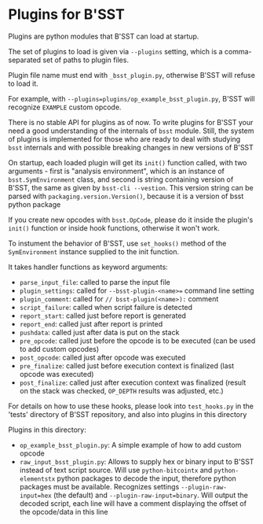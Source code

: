# Plugins for B'SST

Plugins are python modules that B'SST can load at startup.

The set of plugins to load is given via `--plugins` setting, which is a comma-separated set of paths to plugin files.

Plugin file name must end with `_bsst_plugin.py`, otherwise B'SST will refuse to load it.

For example, with `--plugins=plugins/op_example_bsst_plugin.py`, B'SST will recognize `EXAMPLE` custom opcode.

There is no stable API for plugins as of now. To write plugins for B'SST your need a good understanding of the internals of `bsst` module. Still, the system of plugins is implemented for those who are ready to deal with studying `bsst` internals and with possible breaking changes in new versions of B'SST

On startup, each loaded plugin will get its `init()` function called, with two
arguments - first is "analysis environment", which is an instance of
`bsst.SymEnvironment` class, and second is string containing version of B'SST,
the same as given by `bsst-cli --vestion`. This version string can be parsed
with `packaging.version.Version()`, because it is a version of bsst python package

If you create new opcodes with `bsst.OpCode`, please do it inside the plugin's
`init()` function or inside hook functions, otherwise it won't work.

To instument the behavior of B'SST, use `set_hooks()` method of the
`SymEnvironment` instance supplied to the init function.

It takes handler functions as keyword arguments:

* `parse_input_file`: called to parse the input file
* `plugin_settings`: called for `--bsst-plugin-<name>=` command line setting
* `plugin_comment`: called for `// bsst-plugin(<name>):` comment
* `script_failure`: called when script failure is detected
* `report_start`: called just before report is generated
* `report_end`: called just after report is printed
* `pushdata`: called just after data is put on the stack
* `pre_opcode`: called just before the opcode is to be executed (can be used to add custom opcodes)
* `post_opcode`: called just after opcode was executed
* `pre_finalize`: called just before execution context is finalized (last opcode was executed)
* `post_finalize`: called just after execution context was finalized (result on the stack was checked, `OP_DEPTH` results was adjusted, etc.)

For details on how to use these hooks, please look into `test_hooks.py` in the 'tests' directory of B'SST repository, and also into plugins in this directory

Plugins in this directory:

* `op_example_bsst_plugin.py`: A simple example of how to add custom opcode
* `raw_input_bsst_plugin.py`: Allows to supply hex or binary input to B'SST instead of text script source. Will use `python-bitcointx` and `python-elementstx` python packages to decode the input, therefore python packages must be available. Recognizes settings `--plugin-raw-input=hex` (the default) and `--plugin-raw-input=binary`. Will output the decoded script, each line will have a comment displaying the offset of the opcode/data in this line
